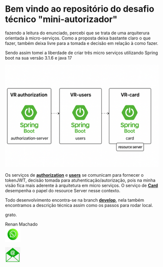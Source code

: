 # Bem vindo ao repositório do desafio técnico "mini-autorizador"

<p>fazendo a leitura do enunciado, percebi que se trata de uma arquiterura orientada à micro-serviços. Como a proposta deixa bastante claro o que fazer, também  deixa livre para a tomada e decisão em relação  à como fazer. </p>
<p>Sendo assim tomei a liberdade de criar três micro serviços utilizando Spring boot na sua versão 3.1.6 e java 17 </p>
<img src="./microservicos.png" >

<p>Os serviços de <a href="https://github.com/renantabares/desafio-vr/tree/develop/vr-authorization-server"><b>authorization</b></a> e <a href="vr-users"><b>users</b></a> se comunicam para fornecer o tokenJWT, decisão tomada para atuhenticação/autorização, pois na minha visão fica mais aderente à arquitetura em micro serviços. O serviço de <a href="https://github.com/renantabares/desafio-vr/tree/develop/vr-card"><b> Card </b></a>desempenha o papel do resource Server nesse contexto.</p>

<p>Todo desenvolvimento encontra-se na branch <a href="https://github.com/renantabares/desafio-vr/tree/develop?tab=readme-ov-file"><b>develop</b></a>, nela também encontramos a descrição técnica  assim como os passos para rodar local. </p>
 
grato.

Renan Machado<br/>
<a href= "https://wa.me/5548988075968/?text=mensagem_codificada"><img width="50" height="50" src="./whats.jpg"></a>

<a href="mailto:renantabares@gmail.com.com" ><img width="50" height="50" src="./mail.png"></a>

